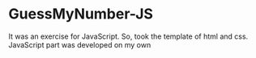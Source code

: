 # GuessMyNumber-JS
It was an exercise for JavaScript. So, took the template of html and css. JavaScript part was developed on my own
